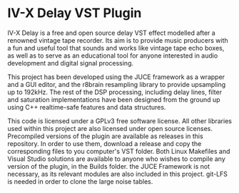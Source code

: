 # IV-X Delay VST Plugin

IV-X Delay is a free and open source delay VST effect modelled after a renowned vintage tape recorder. Its aim is to provide music producers with a fun and useful tool that sounds and works like vintage tape echo boxes, as well as to serve as an educational tool for anyone interested in audio development and digital signal processing.

This project has been developed using the JUCE framework as a wrapper and a GUI editor, and the r8brain resampling library to provide upsampling up to 192kHz. The rest of the DSP processing, including delay lines, filter and saturation implementations have been designed from the ground up using C++ realtime-safe features and data structures.

This code is licensed under a GPLv3 free software license. All other libraries used within this project are also licensed under open source licenses. Precompiled versions of the plugin are available as releases in this repository. In order to use them, download a release and copy the corresponding files to you computer's VST folder. Both Linux Makefiles and Visual Studio solutions are available to anyone who wishes to compile any version of the plugin, in the Builds folder. the JUCE Framework is not necessary, as its relevant modules are also included in this project. git-LFS is needed in order to clone the large noise tables.

